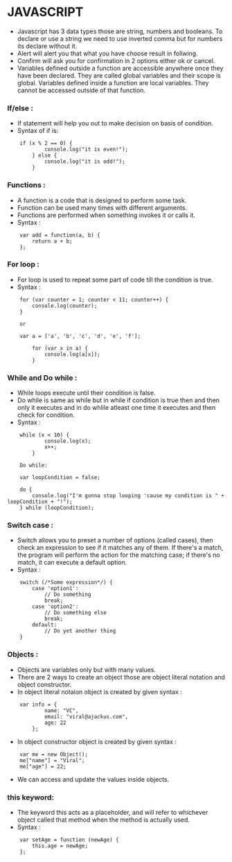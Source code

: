# JAVASCRIPT

- Javascript has 3 data types those are string, numbers and booleans. To declare or use a string we need to use inverted comma but for numbers its declare without it.
- Alert will alert you that what you have choose result in follwing.
- Confirm will ask you for confirmation in 2 options either ok or cancel.
- Variables defined outside a function are accessible anywhere once they have been declared. They are called global variables and their scope is global. Variables defined inside a function are local variables. They cannot be accessed outside of that function.

### If/else :

- If statement will help you out to make decision on basis of condition.
- Syntax of if is: 
```
	if (x % 2 == 0) {
        	console.log("it is even!");
    	} else {
        	console.log("it is odd!");
    	}
```

### Functions :

- A function is a code that is designed to perform some task.
- Function can be used many times with different arguments.
- Functions are performed when something invokes it or calls it.
- Syntax :
```
	var add = function(a, b) {
        return a + b;
    };
```

### For loop :

- For loop is used to repeat some part of code till the condition is true.
- Syntax :
```
	for (var counter = 1; counter < 11; counter++) {
		console.log(counter);
	}
	
	or
	
	var a = ['a', 'b', 'c', 'd', 'e', 'f'];

    	for (var x in a) {
        	console.log(a[x]);
    	}
```

### While and Do while :

- While loops execute until their condition is false.
- Do while is same as while but in while if condition is true then and then only it executes and in do whlile atleast one time it executes and then check for condition.
- Syntax :
```
	while (x < 10) {
        	console.log(x);
        	x++;
    	}

	Do while:
	
	var loopCondition = false;

	do {
		console.log("I'm gonna stop looping 'cause my condition is " + loopCondition + "!");	
	} while (loopCondition);
```

### Switch case :

- Switch allows you to preset a number of options (called cases), then check an expression to see if it matches any of them. If there's a match, the program will perform the action for the matching case; if there's no match, it can execute a default option.
- Syntax :
```
	switch (/*Some expression*/) {
    	case 'option1':
        	// Do something
        	break;
    	case 'option2':
        	// Do something else
        	break;
    	default:
       		// Do yet another thing
	}
```

### Objects :

- Objects are variables only but with many values.
- There are 2 ways to create an object those are object literal notation and object constructor.
- In object literal notaion object is created by given syntax :
```
	var info = {
        	name: "VC",
        	email: "viral@ajackus.com",
        	age: 22
    	};
```
- In object constructor object is created by given syntax :
```
	var me = new Object();
	me["name"] = "Viral";
	me["age"] = 22;
```
- We can access and update the values inside objects.

### this keyword:

- The keyword this acts as a placeholder, and will refer to whichever object called that method when the method is actually used.
- Syntax :
```
	var setAge = function (newAge) {
  		this.age = newAge;
	};
```



  